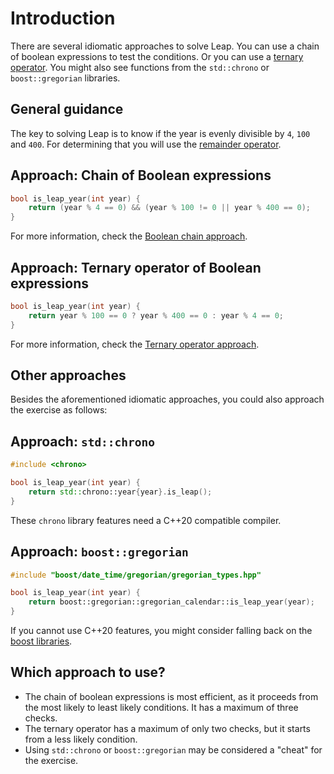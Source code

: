 # Introduction

There are several idiomatic approaches to solve Leap.
You can use a chain of boolean expressions to test the conditions.
Or you can use a [ternary operator][ternary-operator].
You might also see functions from the `std::chrono` or `boost::gregorian` libraries.

## General guidance

The key to solving Leap is to know if the year is evenly divisible by `4`, `100` and `400`.
For determining that you will use the [remainder operator][remainder-operator].

## Approach: Chain of Boolean expressions

```cpp
bool is_leap_year(int year) {
    return (year % 4 == 0) && (year % 100 != 0 || year % 400 == 0);
}
```

For more information, check the [Boolean chain approach][approach-boolean-chain].

## Approach: Ternary operator of Boolean expressions

```cpp
bool is_leap_year(int year) {
    return year % 100 == 0 ? year % 400 == 0 : year % 4 == 0;
}
```

For more information, check the [Ternary operator approach][approach-ternary-operator].

## Other approaches

Besides the aforementioned idiomatic approaches, you could also approach the exercise as follows:

## Approach: `std::chrono`

```cpp
#include <chrono>

bool is_leap_year(int year) {
    return std::chrono::year{year}.is_leap();
}
```

These `chrono` library features need a C++20 compatible compiler.

## Approach: `boost::gregorian`

```cpp
#include "boost/date_time/gregorian/gregorian_types.hpp"

bool is_leap_year(int year) {
    return boost::gregorian::gregorian_calendar::is_leap_year(year);
}
```

If you cannot use C++20 features, you might consider falling back on the [boost libraries][boost-library].

## Which approach to use?

- The chain of boolean expressions is most efficient, as it proceeds from the most likely to least likely conditions.
  It has a maximum of three checks.
- The ternary operator has a maximum of only two checks, but it starts from a less likely condition.
- Using `std::chrono` or `boost::gregorian` may be considered a "cheat" for the exercise.

[remainder-operator]: https://en.cppreference.com/w/cpp/language/operator_arithmetic
[ternary-operator]: https://www.learncpp.com/cpp-tutorial/the-conditional-operator/
[approach-boolean-chain]: https://exercism.org/tracks/cpp/exercises/leap/approaches/boolean-chain
[approach-ternary-operator]: https://exercism.org/tracks/cpp/exercises/leap/approaches/ternary-operator
[boost-library]: https://www.boost.org/doc/libs/1_31_0/libs/date_time/doc/class_gregorian_calendar.html#functions
